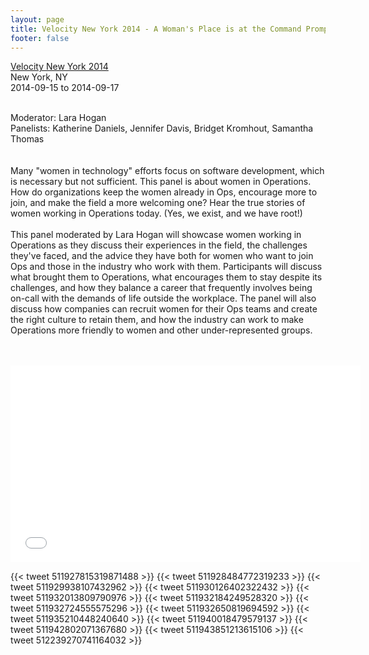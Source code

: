 ```yaml
---
layout: page
title: Velocity New York 2014 - A Woman's Place is at the Command Prompt
footer: false
---
```


<a href="http://velocityconf.com/velocityny2014">Velocity New York 2014</a><br />
New York, NY<br />
2014-09-15 to 2014-09-17
<br><br>

Moderator: Lara Hogan<br>
Panelists: Katherine Daniels, Jennifer Davis, Bridget Kromhout, Samantha Thomas<br>
<br><br>
Many "women in technology" efforts focus on software development, which is necessary but not sufficient. This panel is about women in Operations. How do organizations keep the women already in Ops, encourage more to join, and make the field a more welcoming one? Hear the true stories of women working in Operations today. (Yes, we exist, and we have root!) 
<br><br>
This panel moderated by Lara Hogan will showcase women working in Operations as they discuss their experiences in the field, the challenges they've faced, and the advice they have both for women who want to join Ops and those in the industry who work with them. Participants will discuss what brought them to Operations, what encourages them to stay despite its challenges, and how they balance a career that frequently involves being on-call with the demands of life outside the workplace. The panel will also discuss how companies can recruit women for their Ops teams and create the right culture to retain them, and how the industry can work to make Operations more friendly to women and other under-represented groups.
<br><br>



<br>
<iframe width="560" height="315" src="//www.youtube.com/embed/IDGJE6UnlyI" frameborder="0" allowfullscreen></iframe>

<br>


{{< tweet 511927815319871488 >}}
{{< tweet 511928484772319233 >}}
{{< tweet 511929938107432962 >}}
{{< tweet 511930126402322432 >}}
{{< tweet 511932013809790976 >}}
{{< tweet 511932184249528320 >}}
{{< tweet 511932724555575296 >}}
{{< tweet 511932650819694592 >}}
{{< tweet 511935210448240640 >}}
{{< tweet 511940018479579137 >}}
{{< tweet 511942802071367680 >}}
{{< tweet 511943851213615106 >}}
{{< tweet 512239270741164032 >}}
